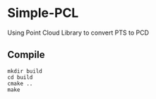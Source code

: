# Simple-PCL
Using Point Cloud Library to convert PTS to PCD

## Compile
<code>mkdir build</code>
<br/>
<code>cd build</code>
<br/>
<code>cmake ..</code>
<br/>
<code>make</code>